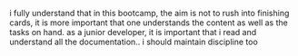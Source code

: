 i fully understand that in this bootcamp, the aim is not to rush into finishing cards, it is more important that one understands the content as well as the tasks on hand. as a junior developer, it is important that i read and understand all the documentation.. i should maintain discipline too
